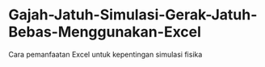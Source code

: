 # Gajah-Jatuh-Simulasi-Gerak-Jatuh-Bebas-Menggunakan-Excel
Cara pemanfaatan Excel untuk kepentingan simulasi fisika
